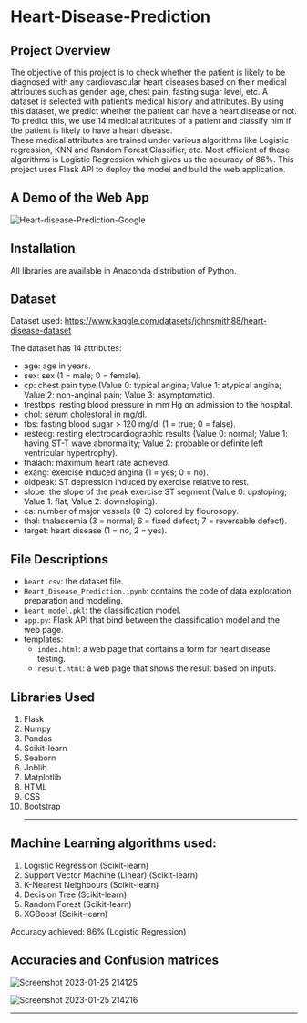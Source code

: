 # Heart-Disease-Prediction

## Project Overview
The objective of this project is to check whether the patient is likely to be diagnosed with any
cardiovascular heart diseases based on their medical attributes such as gender, age, chest pain, fasting sugar
level, etc. A dataset is selected with patient’s medical history and attributes. By
using this dataset, we predict whether the patient can have a heart disease or not. To predict this, we use 14
medical attributes of a patient and classify him if the patient is likely to have a heart disease. <br>These medical
attributes are trained under various algorithms like Logistic regression, KNN and Random Forest Classifier, etc. Most
efficient of these algorithms is Logistic Regression which gives us the accuracy of 86%.
This project uses Flask API to deploy the model and build the web application.

## A Demo of the Web App
![Heart-disease-Prediction-Google](https://user-images.githubusercontent.com/85077087/214869465-ccfcb1bc-6b54-443e-bba3-eef120076225.gif)


## Installation 

All libraries are available in Anaconda distribution of Python.

## Dataset
Dataset used: https://www.kaggle.com/datasets/johnsmith88/heart-disease-dataset

The dataset has 14 attributes:
 - age: age in years.
 - sex: sex (1 = male; 0 = female).
 - cp: chest pain type (Value 0: typical angina; Value 1: atypical angina; Value 2: non-anginal pain; Value 3: asymptomatic).
 - trestbps: resting blood pressure in mm Hg on admission to the hospital.
 - chol: serum cholestoral in mg/dl.
 - fbs: fasting blood sugar > 120 mg/dl (1 = true; 0 = false).
 - restecg: resting electrocardiographic results (Value 0: normal; Value 1: having ST-T wave abnormality; Value 2: probable or definite left ventricular hypertrophy).
 - thalach: maximum heart rate achieved.
 - exang: exercise induced angina (1 = yes; 0 = no).
 - oldpeak: ST depression induced by exercise relative to rest.
 - slope: the slope of the peak exercise ST segment (Value 0: upsloping; Value 1: flat; Value 2: downsloping).
 - ca: number of major vessels (0-3) colored by flourosopy.
 - thal: thalassemia (3 = normal; 6 = fixed defect; 7 = reversable defect).
 - target: heart disease (1 = no, 2 = yes).


## File Descriptions 

- `heart.csv`: the dataset file.
- `Heart_Disease_Prediction.ipynb`: contains the code of data exploration, preparation and modeling. 
- `heart_model.pkl`: the classification model. 
- `app.py`: Flask API that bind between the classification model and the web page. 
- templates:
	- `index.html`: a web page that contains a form for heart disease testing. 
  - `result.html`: a web page that shows the result based on inputs.
	
## Libraries Used
1. Flask<br>
2. Numpy<br>
3. Pandas<br>
4. Scikit-learn<br>
5. Seaborn<br>
6. Joblib<br>
7. Matplotlib<br>
8. HTML<br>
9. CSS<br>
10. Bootstrap<br><hr>

## Machine Learning algorithms used:

1. Logistic Regression (Scikit-learn)
2. Support Vector Machine (Linear) (Scikit-learn)
3. K-Nearest Neighbours (Scikit-learn)
4. Decision Tree (Scikit-learn)
5. Random Forest (Scikit-learn)
6. XGBoost (Scikit-learn)

Accuracy achieved: 86% (Logistic Regression)



## Accuracies and Confusion matrices<br>

![Screenshot 2023-01-25 214125](https://user-images.githubusercontent.com/85077087/214615819-d503f33a-a860-4c02-aacc-216fddd230a8.png)


![Screenshot 2023-01-25 214216](https://user-images.githubusercontent.com/85077087/214615933-f4153401-aaef-4c99-b266-ac6b2f3506d1.png)

<hr>

